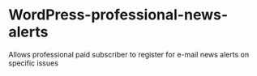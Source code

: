 # WordPress-professional-news-alerts
Allows professional paid subscriber to register for e-mail news alerts on specific issues
